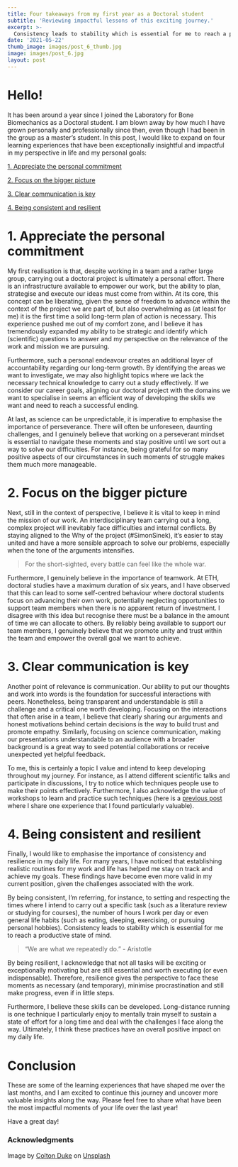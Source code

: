 ```yaml
---
title: Four takeaways from my first year as a Doctoral student
subtitle: 'Reviewing impactful lessons of this exciting journey.'
excerpt: >-
  Consistency leads to stability which is essential for me to reach a productive state of mind.
date: '2021-05-22'
thumb_image: images/post_6_thumb.jpg
image: images/post_6.jpg
layout: post
---
```


# Hello!

It has been around a year since I joined the Laboratory for Bone Biomechanics as a Doctoral student. I am blown away by how much I have grown personally and professionally since then, even though I had been in the group as a master’s student. In this post, I would like to expand on four learning experiences that have been exceptionally insightful and impactful in my perspective in life and my personal goals:

[1. Appreciate the personal commitment](#commitment)

[2. Focus on the bigger picture](#big_pic)

[3. Clear communication is key](#communicate)

[4. Being consistent and resilient](#consistency)


# <a name="commitment">1. Appreciate the personal commitment</a>

My first realisation is that, despite working in a team and a rather large group, carrying out a doctoral project is ultimately a personal effort. There is an infrastructure available to empower our work, but the ability to plan, strategise and execute our ideas must come from within. At its core, this concept can be liberating, given the sense of freedom to advance within the context of the project we are part of, but also overwhelming as (at least for me) it is the first time a solid long-term plan of action is necessary. This experience pushed me out of my comfort zone, and I believe it has tremendously expanded my ability to be strategic and identify which (scientific) questions to answer and my perspective on the relevance of the work and mission we are pursuing.

Furthermore, such a personal endeavour creates an additional layer of accountability regarding our long-term growth. By identifying the areas we want to investigate, we may also highlight topics where we lack the necessary technical knowledge to carry out a study effectively. If we consider our career goals, aligning our doctoral project with the domains we want to specialise in seems an efficient way of developing the skills we want and need to reach a successful ending.

At last, as science can be unpredictable, it is imperative to emphasise the importance of perseverance. There will often be unforeseen, daunting challenges, and I genuinely believe that working on a perseverant mindset is essential to navigate these moments and stay positive until we sort out a way to solve our difficulties. For instance, being grateful for so many positive aspects of our circumstances in such moments of struggle makes them much more manageable.


# <a name="big_pic">2. Focus on the bigger picture</a>

Next, still in the context of perspective, I believe it is vital to keep in mind the mission of our work. An interdisciplinary team carrying out a long, complex project will inevitably face difficulties and internal conflicts. By staying aligned to the Why of the project (#SimonSinek), it’s easier to stay united and have a more sensible approach to solve our problems, especially when the tone of the arguments intensifies.

> For the short-sighted, every battle can feel like the whole war.

Furthermore, I genuinely believe in the importance of teamwork. At ETH, doctoral studies have a maximum duration of six years, and I have observed that this can lead to some self-centred behaviour where doctoral students focus on advancing their own work, potentially neglecting opportunities to support team members when there is no apparent return of investment. I disagree with this idea but recognise there must be a balance in the amount of time we can allocate to others. By reliably being available to support our team members, I genuinely believe that we promote unity and trust within the team and empower the overall goal we want to achieve.


# <a name="communicate">3. Clear communication is key</a>
Another point of relevance is communication. Our ability to put our thoughts and work into words is the foundation for successful interactions with peers. Nonetheless, being transparent and understandable is still a challenge and a critical one worth developing. Focusing on the interactions that often arise in a team, I believe that clearly sharing our arguments and honest motivations behind certain decisions is the way to build trust and promote empathy. Similarly, focusing on science communication, making our presentations understandable to an audience with a broader background is a great way to seed potential collaborations or receive unexpected yet helpful feedback.

To me, this is certainly a topic I value and intend to keep developing throughout my journey. For instance, as I attend different scientific talks and participate in discussions, I try to notice which techniques people use to make their points effectively. Furthermore, I also acknowledge the value of workshops to learn and practice such techniques (here is a [previous post](https://franciscomcm.github.io/blog/developing-intra-and-interpersonal-competences/) where I share one experience that I found particularly valuable).


# <a name="consistency">4. Being consistent and resilient</a>

Finally, I would like to emphasise the importance of consistency and resilience in my daily life. For many years, I have noticed that establishing realistic routines for my work and life has helped me stay on track and achieve my goals. These findings have become even more valid in my current position, given the challenges associated with the work.

By being consistent, I’m referring, for instance, to setting and respecting the times where I intend to carry out a specific task (such as a literature review or studying for courses), the number of hours I work per day or even general life habits (such as eating, sleeping, exercising, or pursuing personal hobbies). Consistency leads to stability which is essential for me to reach a productive state of mind.

> “We are what we repeatedly do.” - Aristotle

By being resilient, I acknowledge that not all tasks will be exciting or exceptionally motivating but are still essential and worth executing (or even indispensable). Therefore, resilience gives the perspective to face these moments as necessary (and temporary), minimise procrastination and still make progress, even if in little steps.

Furthermore, I believe these skills can be developed. Long-distance running is one technique I particularly enjoy to mentally train myself to sustain a state of effort for a long time and deal with the challenges I face along the way. Ultimately, I think these practices have an overall positive impact on my daily life.

# Conclusion
These are some of the learning experiences that have shaped me over the last months, and I am excited to continue this journey and uncover more valuable insights along the way. Please feel free to share what have been the most impactful moments of your life over the last year!

Have a great day!


### Acknowledgments

Image by <a href="https://unsplash.com/@csoref?utm_source=unsplash&utm_medium=referral&utm_content=creditCopyText">Colton Duke</a> on <a href="https://unsplash.com/?utm_source=unsplash&utm_medium=referral&utm_content=creditCopyText">Unsplash</a>
